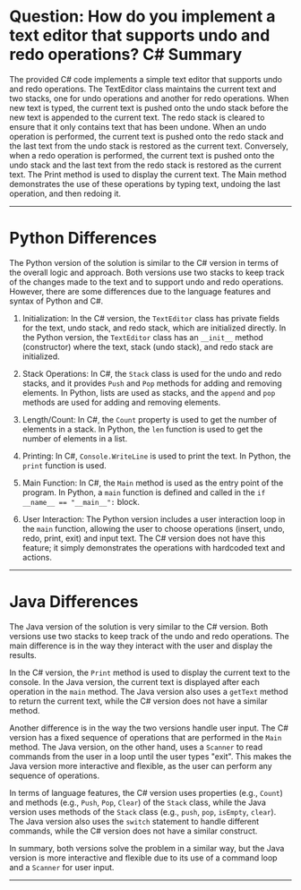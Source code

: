 # Question: How do you implement a text editor that supports undo and redo operations? C# Summary

The provided C# code implements a simple text editor that supports undo and redo operations. The TextEditor class maintains the current text and two stacks, one for undo operations and another for redo operations. When new text is typed, the current text is pushed onto the undo stack before the new text is appended to the current text. The redo stack is cleared to ensure that it only contains text that has been undone. When an undo operation is performed, the current text is pushed onto the redo stack and the last text from the undo stack is restored as the current text. Conversely, when a redo operation is performed, the current text is pushed onto the undo stack and the last text from the redo stack is restored as the current text. The Print method is used to display the current text. The Main method demonstrates the use of these operations by typing text, undoing the last operation, and then redoing it.

---

# Python Differences

The Python version of the solution is similar to the C# version in terms of the overall logic and approach. Both versions use two stacks to keep track of the changes made to the text and to support undo and redo operations. However, there are some differences due to the language features and syntax of Python and C#.

1. Initialization: In the C# version, the `TextEditor` class has private fields for the text, undo stack, and redo stack, which are initialized directly. In the Python version, the `TextEditor` class has an `__init__` method (constructor) where the text, stack (undo stack), and redo stack are initialized.

2. Stack Operations: In C#, the `Stack` class is used for the undo and redo stacks, and it provides `Push` and `Pop` methods for adding and removing elements. In Python, lists are used as stacks, and the `append` and `pop` methods are used for adding and removing elements.

3. Length/Count: In C#, the `Count` property is used to get the number of elements in a stack. In Python, the `len` function is used to get the number of elements in a list.

4. Printing: In C#, `Console.WriteLine` is used to print the text. In Python, the `print` function is used.

5. Main Function: In C#, the `Main` method is used as the entry point of the program. In Python, a `main` function is defined and called in the `if __name__ == "__main__":` block.

6. User Interaction: The Python version includes a user interaction loop in the `main` function, allowing the user to choose operations (insert, undo, redo, print, exit) and input text. The C# version does not have this feature; it simply demonstrates the operations with hardcoded text and actions.

---

# Java Differences

The Java version of the solution is very similar to the C# version. Both versions use two stacks to keep track of the undo and redo operations. The main difference is in the way they interact with the user and display the results.

In the C# version, the `Print` method is used to display the current text to the console. In the Java version, the current text is displayed after each operation in the `main` method. The Java version also uses a `getText` method to return the current text, while the C# version does not have a similar method.

Another difference is in the way the two versions handle user input. The C# version has a fixed sequence of operations that are performed in the `Main` method. The Java version, on the other hand, uses a `Scanner` to read commands from the user in a loop until the user types "exit". This makes the Java version more interactive and flexible, as the user can perform any sequence of operations.

In terms of language features, the C# version uses properties (e.g., `Count`) and methods (e.g., `Push`, `Pop`, `Clear`) of the `Stack` class, while the Java version uses methods of the `Stack` class (e.g., `push`, `pop`, `isEmpty`, `clear`). The Java version also uses the `switch` statement to handle different commands, while the C# version does not have a similar construct.

In summary, both versions solve the problem in a similar way, but the Java version is more interactive and flexible due to its use of a command loop and a `Scanner` for user input.

---
